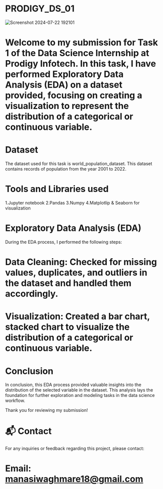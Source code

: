 # PRODIGY_DS_01
![Screenshot 2024-07-22 192101](https://github.com/user-attachments/assets/099b3ad5-fbd3-4a44-a72a-8dd97bd4f837)

# Welcome to my submission for Task 1 of the Data Science Internship at Prodigy Infotech. In this task, I have performed Exploratory Data Analysis (EDA) on a dataset provided, focusing on creating a visualization to represent the distribution of a categorical or continuous variable.

# Dataset
The dataset used for this task is world_population_dataset. This dataset contains records of population from the year 2001 to 2022.

# Tools and Libraries used
  1.Jupyter notebook
  2.Pandas
  3.Numpy
  4.Matplotlip & Seaborn for visualization
# Exploratory Data Analysis (EDA)
During the EDA process, I performed the following steps:

# Data Cleaning: Checked for missing values, duplicates, and outliers in the dataset and handled them accordingly.

# Visualization: Created a bar chart, stacked chart to visualize the distribution of a categorical or continuous variable.

# Conclusion
In conclusion, this EDA process provided valuable insights into the distribution of the selected variable in the dataset. This analysis lays the foundation for further exploration and modeling tasks in the data science workflow.

Thank you for reviewing my submission!

# 📬 Contact
For any inquiries or feedback regarding this project, please contact:


# Email: manasiwaghmare18@gmail.com


